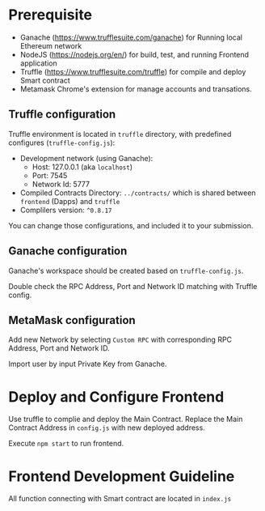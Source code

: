 # Prerequisite
- Ganache (https://www.trufflesuite.com/ganache) for Running local Ethereum network
- NodeJS (https://nodejs.org/en/) for build, test, and running Frontend application
- Truffle (https://www.trufflesuite.com/truffle) for compile and deploy Smart contract
- Metamask Chrome's extension for manage accounts and transations. 

## Truffle configuration
Truffle environment is located in `truffle` directory, with predefined configures (`truffle-config.js`):
  - Development network (using Ganache):
    - Host: 127.0.0.1 (aka `localhost`)
    - Port: 7545
    - Network Id: 5777
  - Compiled Contracts Directory: `../contracts/` which is shared between `frontend` (Dapps) and `truffle`
  - Complilers version: `^0.8.17`

You can change those configurations, and included it to your submission.

## Ganache configuration

Ganache's workspace should be created based on `truffle-config.js`.

Double check the RPC Address, Port and Network ID matching with Truffle config.

## MetaMask configuration

Add new Network by selecting `Custom RPC` with corresponding RPC Address, Port and Network ID.

Import user by input Private Key from Ganache.

# Deploy and Configure Frontend

Use truffle to complie and deploy the Main Contract.
Replace the Main Contract Address in `config.js` with new deployed address.

Execute `npm start` to run frontend.

# Frontend Development Guideline

All function connecting with Smart contract are located in `index.js`